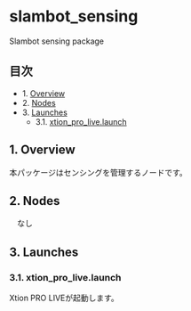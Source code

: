 # slambot_sensing
Slambot sensing package

## 目次  
- 1.&nbsp;[Overview](#1-overview)  
- 2.&nbsp;[Nodes](#2-nodes)  
- 3.&nbsp;[Launches](#3-launches)  
  - 3.1.&nbsp;[xtion_pro_live.launch](#31-xtion_pro_livelaunch)  
    
## 1. Overview
本パッケージはセンシングを管理するノードです。  

## 2. Nodes
　なし  

## 3. Launches
### 3.1. xtion_pro_live.launch
Xtion PRO LIVEが起動します。  
